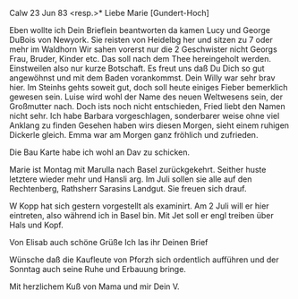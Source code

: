  Calw 23 Jun 83
 <resp.>*
Liebe Marie [Gundert-Hoch]

Eben wollte ich Dein Brieflein beantworten da kamen Lucy und George DuBois von Newyork. Sie reisten von Heidelbg her und sitzen zu 7 oder mehr im Waldhorn Wir sahen vorerst nur die 2 Geschwister nicht Georgs Frau, Bruder, Kinder etc. Das soll nach dem Thee hereingeholt werden. Einstweilen also nur kurze Botschaft. Es freut uns daß Du Dich so gut angewöhnst und mit dem Baden vorankommst. Dein Willy war sehr brav hier. Im Steinhs gehts soweit gut, doch soll heute einiges Fieber bemerklich gewesen sein. Luise wird wohl der Name des neuen Weltwesens sein, der Großmutter nach. Doch ists noch nicht entschieden, Fried liebt den Namen nicht sehr. Ich habe Barbara vorgeschlagen, sonderbarer weise ohne viel Anklang zu finden Gesehen haben wirs diesen Morgen, sieht einem ruhigen Dickerle gleich. Emma war am Morgen ganz fröhlich und zufrieden.

Die Bau Karte habe ich wohl an Dav zu schicken.

Marie ist Montag mit Marulla nach Basel zurückgekehrt. Seither huste letztere wieder mehr und Hansli arg. Im Juli sollen sie alle auf den Rechtenberg, Rathsherr Sarasins Landgut. Sie freuen sich drauf.

W Kopp hat sich gestern vorgestellt als examinirt. Am 2 Juli will er hier eintreten, also während ich in Basel bin. Mit Jet soll er engl treiben über Hals und Kopf.

Von Elisab auch schöne Grüße Ich las ihr Deinen Brief

Wünsche daß die Kaufleute von Pforzh sich ordentlich aufführen und der Sonntag auch seine Ruhe und Erbauung bringe.

Mit herzlichem Kuß von Mama und mir
 Dein V.
